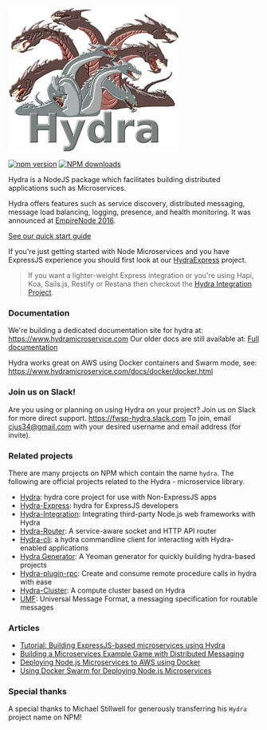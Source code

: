 ![](hydra.png)

[![npm version](https://badge.fury.io/js/hydra.svg)](https://badge.fury.io/js/hydra) <span class="badge-npmdownloads"><a href="https://npmjs.org/package/hydra" title="View this project on NPM"><img src="https://img.shields.io/npm/dm/hydra.svg" alt="NPM downloads" /></a></span>

Hydra is a NodeJS package which facilitates building distributed applications such as Microservices.

Hydra offers features such as service discovery, distributed messaging, message load balancing, logging, presence, and health monitoring. It was announced at [EmpireNode 2016](http://empirenode.org/).

[See our quick start guide](https://www.hydramicroservice.com/docs/quick-start/)

If you're just getting started with Node Microservices and you have ExpressJS experience you should first look at our [HydraExpress](https://github.com/flywheelsports/hydra-express) project. 

> If you want a lighter-weight Express integration or you're using Hapi, Koa, Sails.js, Restify or Restana then checkout the [Hydra Integration Project](https://www.npmjs.com/package/hydra-integration).

### Documentation

We're building a dedicated documentation site for hydra at: https://www.hydramicroservice.com
Our older docs are still available at: [Full documentation](documentation.md)

Hydra works great on AWS using Docker containers and Swarm mode, see: https://www.hydramicroservice.com/docs/docker/docker.html

### Join us on Slack!

Are you using or planning on using Hydra on your project? Join us on Slack for more direct support. https://fwsp-hydra.slack.com To join, email cjus34@gmail.com with your desired username and email address (for invite).

### Related projects

There are many projects on NPM which contain the name `hydra`. The following are official projects related to the Hydra - microservice library.

* [Hydra](https://github.com/flywheelsports/hydra): hydra core project for use with Non-ExpressJS apps
* [Hydra-Express](https://github.com/flywheelsports/hydra-express): hydra for ExpressJS developers
* [Hydra-Integration](https://www.npmjs.com/package/hydra-integration): Integrating third-party Node.js web frameworks with Hydra
* [Hydra-Router](https://github.com/flywheelsports/hydra-router): A service-aware socket and HTTP API router
* [Hydra-cli](https://github.com/flywheelsports/hydra-cli): a hydra commandline client for interacting with Hydra-enabled applications
* [Hydra Generator](https://github.com/flywheelsports/generator-fwsp-hydra): A Yeoman generator for quickly building hydra-based projects
* [Hydra-plugin-rpc](https://www.npmjs.com/package/hydra-plugin-rpc): Create and consume remote procedure calls in hydra with ease
* [Hydra-Cluster](https://github.com/cjus/hydra-cluster): A compute cluster based on Hydra
* [UMF](https://github.com/cjus/umf): Universal Message Format, a messaging specification for routable messages

### Articles

* [Tutorial: Building ExpressJS-based microservices using Hydra](https://community.risingstack.com/tutorial-building-expressjs-based-microservices-using-hydra/)
* [Building a Microservices Example Game with Distributed Messaging](https://community.risingstack.com/building-a-microservices-example-game-with-distributed-messaging/)
* [Deploying Node.js Microservices to AWS using Docker](https://community.risingstack.com/deploying-node-js-microservices-to-aws-using-docker/)
* [Using Docker Swarm for Deploying Node.js Microservices](https://community.risingstack.com/using-docker-swarm-for-deploying-nodejs-microservices/)

### Special thanks

A special thanks to Michael Stillwell for generously transferring his `Hydra` project name on NPM!
